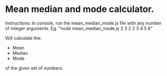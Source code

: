 Mean median and mode calculator. 
=================================
Instructions: 
In console, run the mean_median_mode.js file with any number of integer arguments. 
Eg. "node mean_median_mode.js 2 3 2 2 3 4 5 6"

Will calculate the:
- Mean
- Median
- Mode

of the given set of numbers. 
